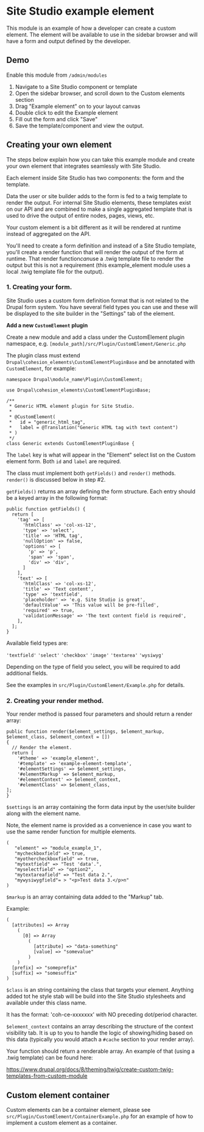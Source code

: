 # Site Studio example element

This module is an example of how a developer can create a custom element. The element will be available to use in the
sidebar browser and will have a form and output defined by the developer.

## Demo

Enable this module from `/admin/modules`

1. Navigate to a Site Studio component or template
2. Open the sidebar browser, and scroll down to the Custom elements section
3. Drag "Example element" on to your layout canvas
4. Double click to edit the Example element
5. Fill out the form and click "Save"
6. Save the template/component and view the output.

## Creating your own element

The steps below explain how you can take this example module and create your own element that integrates seamlessly
with Site Studio.

Each element inside Site Studio has two components: the form and the template.

Data the user or site builder adds to the form is fed to a twig template to render the output. For internal Site Studio
elements, these templates exist on our API and are combined to make a single aggregated template that is used to drive
the output of entire nodes, pages, views, etc.

Your custom element is a bit different as it will be rendered at runtime instead of aggregated on the API.

You'll need to create a form definition and instead of a Site Studio template, you'll create a render function that will
render the output of the form at runtime. That render function*can*use a .twig template file to render the output but
this is not a requirement (this example_element module uses a local .twig template file for the output).

### 1. Creating your form.

Site Studio uses a custom form definition format that is not related to the Drupal form system. You have several field types
you can use and these will be displayed to the site builder in the "Settings" tab of the element.

**Add a new `CustomElement` plugin**

Create a new module and add a class under the CustomElement plugin namespace,
e.g. `[module_path]/src/Plugin/CustomElement/Generic.php`

The plugin class must extend `Drupal\cohesion_elements\CustomElementPluginBase`
and be annotated with `CustomElement`, for example:

```
namespace Drupal\module_name\Plugin\CustomElement;

use Drupal\cohesion_elements\CustomElementPluginBase;

/**
 * Generic HTML element plugin for Site Studio.
 *
 * @CustomElement(
 *   id = "generic_html_tag",
 *   label = @Translation("Generic HTML tag with text content")
 * )
 */
class Generic extends CustomElementPluginBase {
```

The `label` key is what will appear in the "Element" select list on the Custom
element form. Both `id` and `label` are required.

The class must implement both `getFields()` and `render()` methods. `render()`
is discussed below in step #2.

`getFields()` returns an array defining the form structure. Each entry should be
a keyed array in the following format:

```
public function getFields() {
  return [
    'tag' => [
      'htmlClass' => 'col-xs-12',
      'type' => 'select',
      'title' => 'HTML tag',
      'nullOption' => false,
      'options' => [
        'p' => 'p',
        'span' => 'span',
        'div' => 'div',
      ]
    ],
    'text' => [
      'htmlClass' => 'col-xs-12',
      'title' => 'Text content',
      'type' => 'textfield',
      'placeholder' => 'e.g. Site Studio is great',
      'defaultValue' => 'This value will be pre-filled',
      'required' => true,
      'validationMessage' => 'The text content field is required',
    ],
  ];
}
```

Available field types are:

`'textfield'` `'select'` `'checkbox'` `'image'` `'textarea'` `'wysiwyg'`

Depending on the type of field you select, you will be required to add additional fields.

See the examples in `src/Plugin/CustomElement/Example.php` for details.


### 2. Creating your render method.

Your render method is passed four parameters and should return a render array:

```
public function render($element_settings, $element_markup, $element_class, $element_context = [])
{
  // Render the element.
  return [
    '#theme' => 'example_element',
    '#template' => 'example-element-template',
    '#elementSettings' => $element_settings,
    '#elementMarkup' => $element_markup,
    '#elementContext' => $element_context,
    '#elementClass' => $element_class,
];
}
```

`$settings` is an array containing the form data input by the user/site builder along with the element name.

Note, the element name is provided as a convenience in case you want to use the same render function for multiple
elements.

```
(
   "element" => "module_example_1",
   "mycheckboxfield" => true,
   "myothercheckboxfield" => true,
   "mytextfield" => "Test 'data'.",
   "myselectfield" => "option2",
   "mytextareafield" => "Test data 2.",
   "mywysiwygfield"= > "<p>Test data 3.</p>n"
)
```

`$markup` is an array containing data added to the "Markup" tab.

Example:

```
(
  [attributes] => Array
    (
      [0] => Array
        (
          [attribute] => "data-something"
          [value] => "somevalue"
        )
    )
  [prefix] => "someprefix"
  [suffix] => "somesuffix"
)
```

`$class` is an string containing the class that targets your element. Anything added tot he style stab will be build
into the Site Studio stylesheets and available under this class name.

It has the format: 'coh-ce-xxxxxxx' with NO preceding dot/period character.

`$element_context` contains an array describing the structure of the context visibility tab. It is up to you to handle
the logic of showing/hiding based on this data (typically you would attach a `#cache` section to your render array).


Your function should return a renderable array. An example of that (using a .twig template) can be found here:

https://www.drupal.org/docs/8/theming/twig/create-custom-twig-templates-from-custom-module

## Custom element container

Custom elements can be a container element, please see `src/Plugin/CustomElement/ContainerExample.php` for an example of how to implement a custom element as a container.
